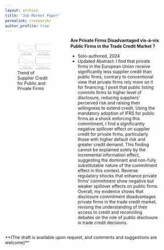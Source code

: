 ```yaml
---
layout: archive
title: "Job Market Paper"
permalink: /research/
author_profile: true
---
```



<!-- ## Job Market Paper -->
<!-- [1] “Taxes and Non-debt Financing: Evidence from Trade Credit” 
- Stage: Under review, The Accounting Review
- Brief: Analyzing state-level corporate income tax rate changes from 1998 to 2018, the result shows both tax increases and decreases result in reduced trade credit usage, particularly for firms with fewer covenant violations and better ex-ante liquidity positions. Analysis of customer-supplier data suggests that customer trade credit adjustments drive these effects, and reduced trade credit reliance propagates from treated states to other states through supply chain networks. -->


<div style="display: flex;">
  <div style="flex: 40%; padding-right: 20px;">
    <figure>
      <img src="/files/Fig1.png" alt="Image Description">
      <figcaption>Trend of Supplier Credit for Public and Private Firms</figcaption>
    </figure>
  </div>
  <div style="flex: 60%;">
    <B> Are Private Firms Disadvantaged vis-à-vis Public Firms in the Trade Credit Market？ </B>  
    <ul>
        <li> Solo-authored, 2024 </li>
        <!-- <li> Presentations: Washington University in St Louis Brown Bag (2024) </li> -->
        <li> Updated Abstract: I find that private firms in the European Union receive significantly less supplier credit than public firms, contrary to conventional view that private firms rely more on it for financing. I posit that public listing commits firms to higher level of disclosure, reducing suppliers’ perceived risk and raising their willingness to extend credit. Using the mandatory adoption of IFRS for public firms as a shock enforcing this commitment, I find a significantly negative spillover effect on supplier credit for private firms, particularly those with higher default risk and greater credit demand. This finding cannot be explained solely by the incremental information effect, suggesting the dominant and non-fully substitutable nature of the commitment effect in this context. Reverse regulatory shocks that enhance private firms’ commitment show negative but weaker spillover effects on public firms. Overall, my evidence shows that disclosure commitment disadvantages private firms in the trade credit market, revising the understanding of their access to credit and reconciling debates on the role of public disclosure in trade credit decisions.</li>
    </ul>
    <!-- Add more bullet points as needed -->
  </div>
</div>

<br>
 **(The draft is available upon request, and comments and suggestions are welcome)**
